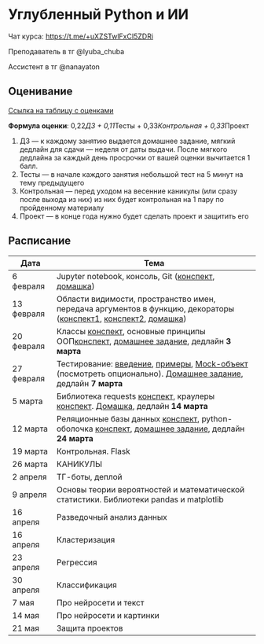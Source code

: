 # Углубленный Python и ИИ

Чат курса: https://t.me/+uXZSTwlFxCI5ZDRi

Преподаватель в тг @lyuba_chuba

Ассистент в тг @nanayaton

## Оценивание
[Ссылка на таблицу с оценками](https://docs.google.com/spreadsheets/d/1J-tSnW0R092I_u_9MDOSmEFTWImDwA_l80bWrVV-0SU/edit?usp=sharing)

**Формула оценки**: 0,22*ДЗ + 0,11*Тесты + 0,33*Контрольная + 0,33*Проект
1. ДЗ — к каждому занятию выдается домашнее задание, мягкий дедлайн для сдачи — неделя от даты выдачи. После мягкого дедлайна за каждый день просрочки от вашей оценки вычитается 1 балл.
2. Тесты — в начале каждого занятия небольшой тест на 5 минут на тему предыдущего
3. Контрольная — перед уходом на весенние каникулы (или сразу после выхода из них) из них будет контрольная на 1 пару по пройденному материалу
4. Проект — в конце года нужно будет сделать проект и защитить его

## Расписание

| Дата       | Тема                                                                                                             |
|------------|------------------------------------------------------------------------------------------------------------------|
| 6 февраля  | Jupyter notebook, консоль, Git ([конспект](intro/cmd_and_git_cheetsheet.ipynb), [домашка](intro/homework1.ipynb))                                                        |
| 13 февраля  | Области видимости, пространство имен, передача аргументов в функцию, декораторы ([конспект1](functions/01_1.ipynb), [конспект2](functions/01_2.ipynb), [домашка](functions/homework2.ipynb)) |
| 20 февраля | Классы [конспект](classes/classes.ipynb), основные принципы ООП[конспект](classes/principles.ipynb), [домашнее задание](classes/hw3.ipynb), дедлайн **3 марта**|
| 27 февраля | Тестирование: [введение](testing/intro_testing.ipynb), [примеры](testing/unittest_examples.ipynb), [Mock-объект](testing/mock.ipynb) (посмотреть опционально). [Домашнее задание](testing/hw4.ipynb), дедлайн **7 марта**                                                                                                 |
| 5 марта    |  Библиотека requests [конспект](crawlers/requests.ipynb), краулеры [конспект](crawlers/crawlers.ipynb). [Домашка](crawlers/hw5.ipynb), дедлайн  **14 марта**                                                                                     |
| 12 марта    | Реляционные базы данных [конспект](databases/databases_1.ipynb), python-оболочка [конспект](databases/databases_2.ipynb), [домашнее задание](databases/hw6.ipynb), дедлайн **24 марта**                                                                                           |
| 19 марта    | Контрольная. Flask                                                                            |
| 26 марта    | КАНИКУЛЫ                                                                          |
| 2 апреля    | ТГ-боты, деплой                                                                          |
| 9 апреля    | Основы теории вероятностей и математической статистики. Библиотеки pandas и matplotlib |
| 16 апреля    | Разведочный анализ данных                                                                   |
| 16 апреля    | Кластеризация                                                                       |
| 23 апреля    | Регрессия                                                                       |
| 30 апреля   | Классификация                                                                       |
| 7 мая   | Про нейросети и текст                                                                     |
| 14 мая   | Про нейросети и картинки                                                                     |
| 21 мая   | Защита проектов                                                                       |

